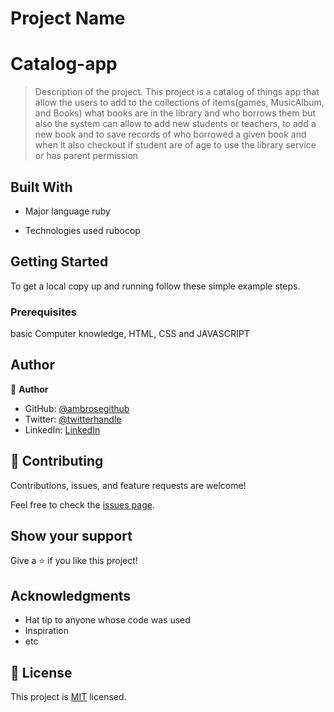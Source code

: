 # Project Name  

# Catalog-app
> Description of the project.
This project is a catalog of things app that allow the users to add to the collections of items(games, MusicAlbum, and Books) what books are in the library and who borrows them but also the system can allow to add new students or teachers, to add a new book and to save records of who borrowed a given book and when it also checkout if student are of age to use the library service or has parent permission   

## Built With

- Major language
 ruby

- Technologies used
rubocop



## Getting Started
To get a local copy up and running follow these simple example steps.

### Prerequisites
 basic Computer knowledge, HTML, CSS and JAVASCRIPT

## Author

👤 **Author**

- GitHub: [@ambrosegithub](https://github.com/ambrosegithub)
- Twitter: [@twitterhandle](https://twitter.com/Glorious851)
- LinkedIn: [LinkedIn](https://www.linkedin.com/in/ambrose-isigba/)


## 🤝 Contributing

Contributions, issues, and feature requests are welcome!

Feel free to check the [issues page](https://github.com/Ambrosegithub/Catalog-app/issues).

## Show your support

Give a ⭐️ if you like this project!

## Acknowledgments

- Hat tip to anyone whose code was used
- Inspiration
- etc

## 📝 License

This project is [MIT](https://github.com/Ambrosegithub/OOP-School_library/blob/develop-branch/LICENSE) licensed.

